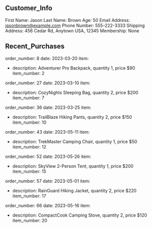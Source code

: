 ## Customer_Info

First Name: Jason 
Last Name: Brown 
Age: 50 
Email Address: jasonbrown@example.com 
Phone Number: 555-222-3333 
Shipping Address: 456 Cedar Rd, Anytown USA, 12345 
Membership: None 

## Recent_Purchases

order_number: 8 
date: 2023-03-20 
item:
- description:  Adventurer Pro Backpack, quantity 1, price $90 
  item_number: 2 

order_number: 27 
date: 2023-03-10 
item:
- description:  CozyNights Sleeping Bag, quantity 2, price $200 
  item_number: 7 

order_number: 36 
date: 2023-03-25 
item:
- description:  TrailBlaze Hiking Pants, quantity 2, price $150 
  item_number: 10 

order_number: 43 
date: 2023-05-11 
item:
- description:  TrekMaster Camping Chair, quantity 1, price $50 
  item_number: 12 

order_number: 52 
date: 2023-05-26 
item:
- description:  SkyView 2-Person Tent, quantity 1, price $200 
  item_number: 15 

order_number: 57 
date: 2023-05-01 
item:
- description:  RainGuard Hiking Jacket, quantity 2, price $220 
  item_number: 17 

order_number: 66 
date: 2023-05-16 
item:
- description:  CompactCook Camping Stove, quantity 2, price $120 
  item_number: 20 

